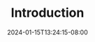 ---
weight: 999
title: "Introduction"
description: ""
icon: "article"
date: "2024-01-15T13:24:15-08:00"
lastmod: "2024-01-15T13:24:15-08:00"
draft: true
toc: true
---